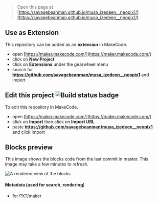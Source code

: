 
> Open this page at [https://savagebeanman.github.io/musa_izedeen__neopix1/](https://savagebeanman.github.io/musa_izedeen__neopix1/)

## Use as Extension

This repository can be added as an **extension** in MakeCode.

* open [https://maker.makecode.com/](https://maker.makecode.com/)
* click on **New Project**
* click on **Extensions** under the gearwheel menu
* search for **https://github.com/savagebeanman/musa_izedeen__neopix1** and import

## Edit this project ![Build status badge](https://github.com/savagebeanman/musa_izedeen__neopix1/workflows/MakeCode/badge.svg)

To edit this repository in MakeCode.

* open [https://maker.makecode.com/](https://maker.makecode.com/)
* click on **Import** then click on **Import URL**
* paste **https://github.com/savagebeanman/musa_izedeen__neopix1** and click import

## Blocks preview

This image shows the blocks code from the last commit in master.
This image may take a few minutes to refresh.

![A rendered view of the blocks](https://github.com/savagebeanman/musa_izedeen__neopix1/raw/master/.github/makecode/blocks.png)

#### Metadata (used for search, rendering)

* for PXT/maker
<script src="https://makecode.com/gh-pages-embed.js"></script><script>makeCodeRender("{{ site.makecode.home_url }}", "{{ site.github.owner_name }}/{{ site.github.repository_name }}");</script>
